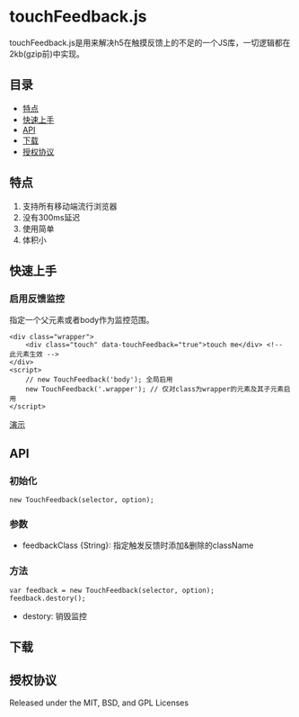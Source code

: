 # touchFeedback.js

touchFeedback.js是用来解决h5在触摸反馈上的不足的一个JS库，一切逻辑都在2kb(gzip前)中实现。

## 目录

* [特点](#特点)
* [快速上手](#快速上手)
* [API](#API)
* [下载](#下载)
* [授权协议](#授权协议)

## 特点

1. 支持所有移动端流行浏览器
2. 没有300ms延迟
3. 使用简单
4. 体积小

## 快速上手

### 启用反馈监控

指定一个父元素或者body作为监控范围。	
	
	<div class="wrapper">
        <div class="touch" data-touchFeedback="true">touch me</div> <!-- 此元素生效 -->
    </div>
	<script>
		// new TouchFeedback('body'); 全局启用
		new TouchFeedback('.wrapper'); // 仅对class为wrapper的元素及其子元素启用
	</script>

[演示]()


## API

### 初始化

	new TouchFeedback(selector, option);

### 参数

* feedbackClass {String}: 指定触发反馈时添加&删除的className

### 方法

	var feedback = new TouchFeedback(selector, option);
	feedback.destory();

* destory: 销毁监控

## 下载




## 授权协议

Released under the MIT, BSD, and GPL Licenses


	




